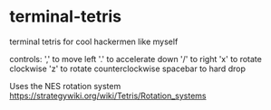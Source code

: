 # terminal-tetris
terminal tetris for cool hackermen like myself


controls:
',' to move left
'.' to accelerate down
'/' to right
'x' to rotate clockwise
'z' to rotate counterclockwise
spacebar to hard drop

Uses the NES rotation system
https://strategywiki.org/wiki/Tetris/Rotation_systems



